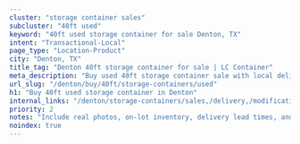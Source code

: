 ```yaml
---
cluster: "storage container sales"
subcluster: "40ft used"
keyword: "40ft used storage container for sale Denton, TX"
intent: "Transactional-Local"
page_type: "Location-Product"
city: "Denton, TX"
title_tag: "Denton 40ft storage container for sale | LC Container"
meta_description: "Buy used 40ft storage container sale with local delivery in Denton, TX. LC Container — local Since 2003. Request a fast quote today."
url_slug: "/denton/buy/40ft/storage-containers/used"
h1: "Buy 40ft used storage container in Denton"
internal_links: "/denton/storage-containers/sales,/delivery,/modifications"
priority: 2
notes: "Include real photos, on-lot inventory, delivery lead times, and financing info."
noindex: true
---
```


<!-- TODO: Add unique city/inventory copy, images, and internal links here. -->
